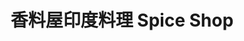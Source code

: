 ---
title: "香料屋印度料理 Spice Shop"
description: "香料屋印度料理 Spice Shop"
layout: shop
keywords:
  - 美食競賽
  - 台灣美食
  - 美食精選
datePublished: "2025-06-30"
dateModified: "2025-07-02"
city: "台北市"
district: "士林區"
address: "台北市士林區天母東路65號"
phone: "0228737775"
geo: "25.11827606136289, 121.53415307894316"
google_map: "https://maps.app.goo.gl/AHGJ6nyErtHrHiCNA"
footinder: "https://footinder.com.tw/%E5%8F%B0%E5%8C%97%E5%B8%82%E5%A3%AB%E6%9E%97%E5%8D%80/42340/"
official: "https://www.spiceshoptw.com/"
award:
  - name: "500盤"
    year: "2024"
    entries:
      - dishes:
          - "雞肉雪茄捲"

---